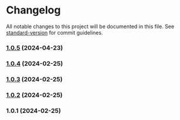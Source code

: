 # Changelog

All notable changes to this project will be documented in this file. See [standard-version](https://github.com/conventional-changelog/standard-version) for commit guidelines.

### [1.0.5](https://github.com/podvojsky/vpl-for-things/compare/v1.0.4...v1.0.5) (2024-04-23)

### [1.0.4](https://github.com/podvojsky/vpl-for-things/compare/v1.0.3...v1.0.4) (2024-02-25)

### [1.0.3](https://github.com/podvojsky/vpl-for-things/compare/v1.0.2...v1.0.3) (2024-02-25)

### [1.0.2](https://github.com/podvojsky/vpl-for-things/compare/v1.0.1...v1.0.2) (2024-02-25)

### 1.0.1 (2024-02-25)
